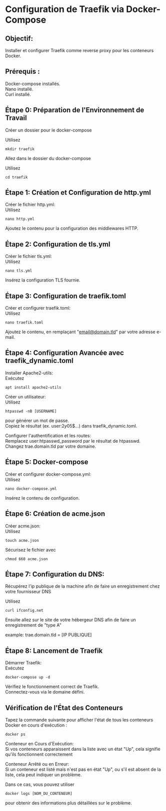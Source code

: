 # Configuration de Traefik via Docker-Compose

## Objectif:
Installer et configurer Traefik comme reverse proxy pour les conteneurs Docker.

## Prérequis :
Docker-compose installés.  
Nano installé.  
Curl installé.  

## Étape 0: Préparation de l'Environnement de Travail
Créer un dossier pour le docker-compose  

Utilisez
```
mkdir traefik
```

Allez dans le dossier du docker-compose

Utilisez
```
cd traefik
```

## Étape 1: Création et Configuration de http.yml
Créer le fichier http.yml:  
Utilisez 
```
nano http.yml  
```
Ajoutez le contenu pour la configuration des middlewares HTTP.

## Étape 2: Configuration de tls.yml
Créer le fichier tls.yml:  
Utilisez 
```
nano tls.yml  
```
Insérez la configuration TLS fournie.

## Étape 3: Configuration de traefik.toml
Créer et configurer traefik.toml:  
Utilisez 
```
nano traefik.toml  
```
Ajoutez le contenu, en remplaçant "email@domain.tld" par votre adresse e-mail.

## Étape 4: Configuration Avancée avec traefik_dynamic.toml
Installer Apache2-utils:  
Exécutez 
```
apt install apache2-utils  
```
  
Créer un utilisateur:  
Utilisez 
```
htpasswd -nB [USERNAME]
```
pour générer un mot de passe.  
Copiez le résultat (ex. user:$2y$05$...) dans traefik_dynamic.toml.  
  
Configurer l'authentification et les routes:  
Remplacez user:htpasswd_password par le résultat de htpasswd.  
Changez trae.domain.tld par votre domaine.  


## Étape 5: Docker-compose
Créer et configurer docker-compose.yml:  
Utilisez 
```
nano docker-compose.yml  
```
Insérez le contenu de configuration.  

## Étape 6: Création de acme.json
Créer acme.json:  
Utilisez 
```
touch acme.json  
```
Sécurisez le fichier avec 
```
chmod 660 acme.json
```

## Étape 7: Configuration du DNS:

Récupérez l'ip publique de la machine afin de faire un enregistrement chez votre fournisseur DNS  

Utilisez 

```
curl ifconfig.net
```

Ensuite allez sur le site de votre hébergeur DNS afin de faire un enregistrement de "type A"

example: trae.domain.tld = [IP PUBLIQUE]


## Étape 8: Lancement de Traefik
Démarrer Traefik:  
Exécutez 
```
docker-compose up -d  
```
Vérifiez le fonctionnement correct de Traefik.  
Connectez-vous via le domaine défini.
  
## Vérification de l'État des Conteneurs  
Tapez la commande suivante pour afficher l'état de tous les conteneurs Docker en cours d'exécution :  
```
docker ps
```
Conteneur en Cours d'Exécution:  
Si vos conteneurs apparaissent dans la liste avec un état "Up", cela signifie qu'ils fonctionnent correctement   

Conteneur Arrêté ou en Erreur:  
Si un conteneur est listé mais n'est pas en état "Up", ou s'il est absent de la liste, cela peut indiquer un problème.  
  
Dans ce cas, vous pouvez utiliser 
```
docker logs [NOM_DU_CONTENEUR]
```
pour obtenir des informations plus détaillées sur le problème.   

